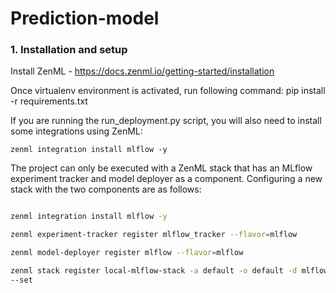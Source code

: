 # Prediction-model


### 1. Installation and setup

Install ZenML - https://docs.zenml.io/getting-started/installation

Once virtualenv environment is activated, run following command:
pip install -r requirements.txt

If you are running the run_deployment.py script, you will also need to install some
integrations using ZenML:

```
zenml integration install mlflow -y
```

The project can only be executed with a ZenML stack that has an MLflow experiment
tracker and model deployer as a component. Configuring a new stack with the two
components are as follows:

```bash

zenml integration install mlflow -y

zenml experiment-tracker register mlflow_tracker --flavor=mlflow

zenml model-deployer register mlflow --flavor=mlflow

zenml stack register local-mlflow-stack -a default -o default -d mlflow -e mlflow_tracker
--set
```
